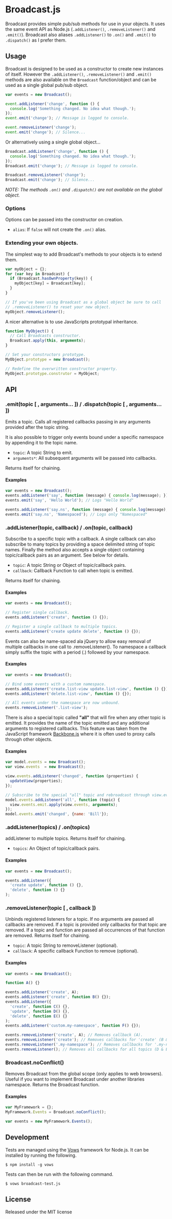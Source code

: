 Broadcast.js
============

Broadcast provides simple pub/sub methods for use in your objects. It uses
the same event API as Node.js (`.addListener()`, `.removeListener()` and
`.emit()`). Broadcast also aliases `.addListener()` to `.on()` and `.emit()` to
`.dispatch()` as I prefer them.

Usage
-----

Broadcast is designed to be used as a constructor to create new instances of
itself. However the `.addListener()`, `.removeListener()` and `.emit()`
methods are also available on the `Broadcast` function/object and can be used
as a  single global pub/sub object.

```javascript
var events = new Broadcast();

event.addListener('change', function () {
  console.log('Something changed. No idea what though.');
});
event.emit('change'); // Message is logged to console.

event.removeListener('change');
event.emit('change'); // Silence...
```

Or alternatively using a single global object…

```javascript
Broadcast.addListener('change', function () {
  console.log('Something changed. No idea what though.');
});
Broadcast.emit('change'); // Message is logged to console.

Broadcast.removeListener('change');
Broadcast.emit('change'); // Silence...
```

_NOTE: The methods `.on()` and `.dispatch()` are not available on the global object._

### Options

Options can be passed into the constructor on creation.

 - `alias`: If `false` will not create the `.on()` alias.

### Extending your own objects.

The simplest way to add Broadcast's methods to your objects is to extend them.

```javascript
var myObject = {};
for (var key in Broadcast) {
  if (Broadcast.hasOwnProperty(key)) {
    myObject[key] = Broadcast[key];
  }
}

// If you've been using Broadcast as a global object be sure to call
// .removeListener() to reset your new object.
myObject.removeListener();
```

A nicer alternative is to use JavaScripts prototypal inheritance.

```javascript
function MyObject() {
  // Call Broadcasts constructor.
  Broadcast.apply(this, arguments);
}

// Set your constructors prototype.
MyObject.prototype = new Broadcast();

// Redefine the overwritten constructor property.
MyObject.prototype.construtor = MyObject;
```

API
---

### .emit(topic [ , arguments... ]) / .dispatch(topic [ , arguments... ])

Emits a topic. Calls all registered callbacks passing in any
arguments provided after the topic string.

It is also possible to trigger only events bound under a specific
namespace by appending it to the topic name.

 - `topic`: A topic String to emit.
 - `arguments*`: All subsequent arguments will be passed into callbacks.

Returns itself for chaining.

#### Examples

```javascript
var events = new Broadcast();
events.addListener('say', function (message) { console.log(message); });
events.emit('say', 'Hello World'); // Logs "Hello World"

events.addListener('say.ns', function (message) { console.log(message); });
events.emit('say.ns', 'Namespaced'); // Logs only "Namespaced"
```

### .addListener(topic, callback) / .on(topic, callback)

Subscribe to a specific topic with a callback. A single callback can also
subscribe to many topics by providing a space delimited string of topic names.
Finally the method also accepts a single object containing topic/callback pairs
as an argument. See below for details.

 - `topic`: A topic String or Object of topic/callback pairs.
 - `callback`: Callback Function to call when topic is emitted.

Returns itself for chaining.

#### Examples

```javascript
var events = new Broadcast();

// Register single callback.
events.addListener('create', function () {});

// Register a single callback to multiple topics.
events.addListener('create update delete', function () {});
```

Events can also be name-spaced ala jQuery to allow easy removal of multiple
callbacks in one call to .removeListener(). To namespace a callback simply
suffix the topic with a period (.) followed by your namespace.

#### Examples

```javascript
var events = new Broadcast();

// Bind some events with a custom namespace.
events.addListener('create.list-view update.list-view', function () {});
events.addListener('delete.list-view', function () {});

// All events under the namespace are now unbound.
events.removeListener('.list-view');
```

There is also a special topic called __"all"__ that will fire when any other
topic is emitted. It provides the name of the topic emitted and any
additional arguments to registered callbacks. This feature was taken from the
JavaScript framework [Backbone.js][#backbone] where it is often used to proxy
calls through other objects.

#### Examples

```javascript
var model.events = new Broadcast();
var view.events  = new Broadcast();

view.events.addListener('changed', function (properties) {
  updateView(properties);
});

// Subscribe to the special "all" topic and rebroadcast through view.events.
model.events.addListener('all', function (topic) {
  view.events.emit.apply(view.events, arguments);
});
model.events.emit('changed', {name: 'Bill'});
```

[#backbone]: http://documentcloud.github.com/backbone/

### .addListener(topics) / .on(topics)

addListener to multiple topics. Returns itself for chaining.

- `topics`: An Object of topic/callback pairs.

#### Examples

```javascript
var events = new Broadcast();

events.addListener({
  'create update', function () {},
  'delete', function () {}
);
```

### .removeListener(topic [ , callback ])

Unbinds registered listeners for a topic. If no arguments are
passed all callbacks are removed. If a topic is provided only callbacks
for that topic are removed. If a topic and function are passed all
occurrences of that function are removed. Returns itself for chaining.

 - `topic`: A topic String to removeListener (optional).
 - `callback`: A specific callback Function to remove (optional).

#### Examples

```javascript
var events = new Broadcast();

function A() {}

events.addListener('create', A);
events.addListener('create', function B() {});
events.addListener({
  'create', function C() {},
  'update', function D() {},
  'delete', function E() {}
);
events.addListener('custom.my-namespace', function F() {});

events.removeListener('create', A); // Removes callback (A).
events.removeListener('create'); // Removes callbacks for 'create' (B & C).
events.removeListener('.my-namespace'); // Removes callbacks for '.my-namespace' (F).
events.removeListener(); // Removes all callbacks for all topics (D & E).
```

### Broadcast.noConflict()

Removes Broadcast from the global scope (only applies to web
browsers). Useful if you want to implement Broadcast under another
libraries namespace. Returns the Broadcast function.

#### Examples

```javascript
var MyFramework = {};
MyFramework.Events = Broadcast.noConflict();

var events = new MyFramework.Events();
```

Development
-----------

Tests are managed using the [Vows][#vows] framework for Node.js. It can be
installed by running the following.

    $ npm install -g vows

Tests can then be run with the following command.

    $ vows broadcast-test.js

[#vows]: http://vowsjs.org/

License
-------

Released under the MIT license
